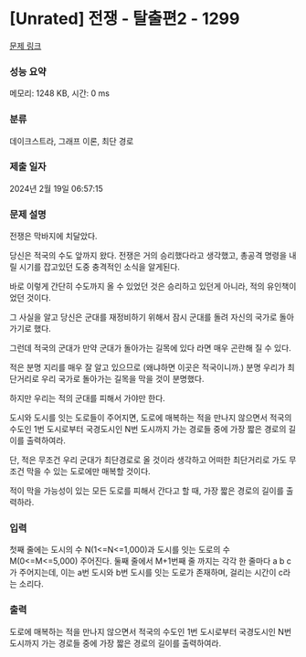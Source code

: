 # [Unrated] 전쟁 - 탈출편2 - 1299 

[문제 링크](https://www.acmicpc.net/problem/1299) 

### 성능 요약

메모리: 1248 KB, 시간: 0 ms

### 분류

데이크스트라, 그래프 이론, 최단 경로

### 제출 일자

2024년 2월 19일 06:57:15

### 문제 설명

<p>전쟁은 막바지에 치달았다.</p>

<p>당신은 적국의 수도 앞까지 왔다. 전쟁은 거의 승리했다라고 생각했고, 총공격 명령을 내릴 시기를 잡고있던 도중 충격적인 소식을 알게된다.</p>

<p>바로 이렇게 간단히 수도까지 올 수 있었던 것은 승리하고 있던게 아니라, 적의 유인책이었던 것이다.</p>

<p>그 사실을 알고 당신은 군대를 재정비하기 위해서 잠시 군대를 돌려 자신의 국가로 돌아가기로 했다.</p>

<p>그런데 적국의 군대가 만약 군대가 돌아가는 길목에 있다 라면 매우 곤란해 질 수 있다.</p>

<p>적은 분명 지리를 매우 잘 알고 있으므로 (왜냐하면 이곳은 적국이니까.) 분명 우리가 최단거리로 우리 국가로 돌아가는 길목을 막을 것이 분명했다.</p>

<p>하지만 우리는 적의 군대를 피해서 가야만 한다.</p>

<p>도시와 도시를 잇는 도로들이 주어지면, 도로에 매복하는 적을 만나지 않으면서 적국의 수도인 1번 도시로부터 국경도시인 N번 도시까지 가는 경로들 중에 가장 짧은 경로의 길이를 출력하여라.</p>

<p>단, 적은 무조건 우리 군대가 최단경로로 올 것이라 생각하고 어떠한 최단거리로 가도 무조건 막을 수 있는 도로에만 매복할 것이다.</p>

<p>적이 막을 가능성이 있는 모든 도로를 피해서 간다고 할 때, 가장 짧은 경로의 길이를 출력하라.</p>

### 입력 

 <p>첫째 줄에는 도시의 수 N(1<=N<=1,000)과 도시를 잇는 도로의 수 M(0<=M<=5,000) 주어진다. 둘째 줄에서 M+1번째 줄 까지는 각각 한 줄마다 a b c가 주어지는데, 이는 a번 도시와 b번 도시를 잇는 도로가 존재하며, 걸리는 시간이 c라는 소리다.</p>

### 출력 

 <p>도로에 매복하는 적을 만나지 않으면서 적국의 수도인 1번 도시로부터 국경도시인 N번 도시까지 가는 경로들 중에 가장 짧은 경로의 길이를 출력하여라.</p>

